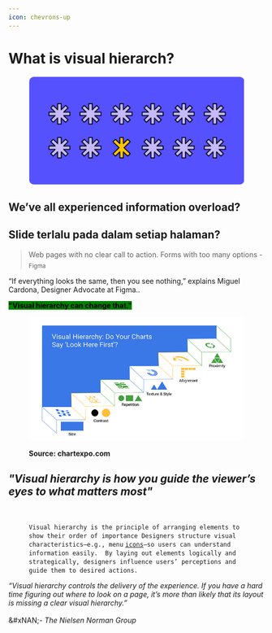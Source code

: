 ```yaml
---
icon: chevrons-up
---
```


# What is visual hierarch?

<figure><img src="../.gitbook/assets/image.png" alt=""><figcaption></figcaption></figure>

## We’ve all experienced information overload?

## Slide terlalu pada dalam setiap halaman?

> Web pages with no clear call to action. Forms with too many options - <sub>Figma</sub>

“If everything looks the same, then you see nothing,” explains Miguel Cardona, Designer Advocate at Figma..

&#x20;<mark style="background-color:green;">**"Visual hierarchy can change that."**</mark>

<figure><img src="../.gitbook/assets/image (1).png" alt=""><figcaption><p><strong>Source: chartexpo.com</strong></p></figcaption></figure>

## _"Visual hierarchy is how you guide the viewer’s eyes to what matters most"_

<figure><img src="https://assets.interaction-design.org/build/assets/ixdf-logo-full-expanded-P3oiNsMU.svg" alt="" width="563"><figcaption><p> <code>Visual hierarchy is the principle of arranging elements to show their order of importance Designers structure visual characteristics—e.g., menu</code> <a href="https://www.interaction-design.org/literature/topics/iconography"><code>icons</code></a><code>—so users can understand information easily.  By laying out elements logically and strategically, designers influence users’ perceptions and guide them to desired actions.</code></p></figcaption></figure>

_“Visual hierarchy controls the delivery of the experience. If you have a hard time figuring out where to look on a page, it’s more than likely that its layout is missing a clear visual hierarchy.”_\
\
&#xNAN;_- The Nielsen Norman Group_

